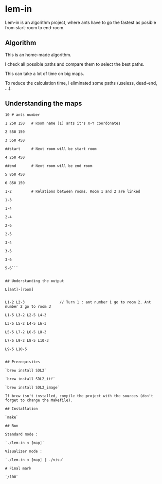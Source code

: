 # lem-in

Lem-in is an algorithm project, where ants have to go the fastest as posible from start-room to end-room.

## Algorithm

This is an home-made algorithm. 

I check all possible paths and compare them to select the best paths. 

This can take a lot of time on big maps. 

To reduce the calculation time, I eliminated some paths (useless, dead-end, ...). 

## Understanding the maps
```
10 # ants number

1 250 150   # Room name (1) ants it's X-Y coordonates

2 550 150

3 550 450

##start     # Next room will be start room

4 250 450

##end       # Next room will be end room

5 850 450

6 850 150

1-2         # Relations between rooms. Room 1 and 2 are linked

1-3

1-4

2-4

2-6

2-5

3-4

3-5

3-6

5-6```


## Understanding the output

L[ant]-[room]


L1-2 L2-3                // Turn 1 : ant number 1 go to room 2. Ant number 2 go to room 3

L1-5 L3-2 L2-5 L4-3

L3-5 L5-2 L4-5 L6-3

L5-5 L7-2 L6-5 L8-3

L7-5 L9-2 L8-5 L10-3

L9-5 L10-5


## Prerequisites

`brew install SDL2`

`brew install SDL2_ttf`

`brew install SDL2_image`

If brew isn't installed, compile the project with the sources (don't forget to change the Makefile).

## Installation

`make`

## Run

Standard mode : 

`./lem-in < [map]`

Visualizer mode :

`./lem-in < [map] | ./visu`

# Final mark

`/100`
